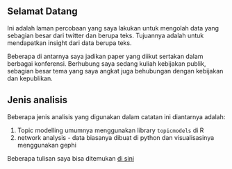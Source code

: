 ## Selamat Datang

Ini adalah laman percobaan yang saya lakukan untuk mengolah data yang sebagian besar dari twitter dan berupa teks. Tujuannya adalah untuk mendapatkan insight dari data berupa teks.

Beberapa di antarnya saya jadikan paper yang diikut sertakan dalam berbagai konferensi. Berhubung saya sedang kuliah kebijakan publik, sebagian besar tema yang saya angkat juga behubungan dengan kebijakan dan kepublikan. 

## Jenis analisis

Beberapa jenis analisis yang digunakan dalam catatan ini diantarnya adalah:
1. Topic modelling umumnya menggunakan library `topicmodels` di R
2. network analysis - data biasanya dibuat di python dan visualisasinya menggunakan gephi

Beberapa tulisan saya bisa ditemukan [di sini](https://www.researchgate.net/profile/Ujang_Fahmi)
